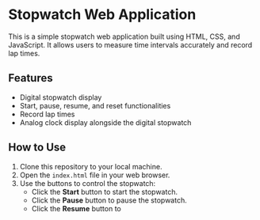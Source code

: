 # Stopwatch Web Application

This is a simple stopwatch web application built using HTML, CSS, and JavaScript. It allows users to measure time intervals accurately and record lap times.

## Features

- Digital stopwatch display
- Start, pause, resume, and reset functionalities
- Record lap times
- Analog clock display alongside the digital stopwatch

## How to Use

1. Clone this repository to your local machine.
2. Open the `index.html` file in your web browser.
3. Use the buttons to control the stopwatch:
   - Click the **Start** button to start the stopwatch.
   - Click the **Pause** button to pause the stopwatch.
   - Click the **Resume** button to 
